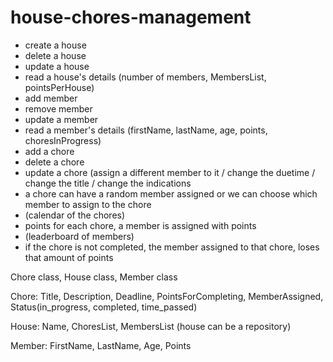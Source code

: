 # house-chores-management

- create a house
- delete a house
- update a house
- read a house's details (number of members, MembersList, pointsPerHouse)
- add member
- remove member
- update a member
- read a member's details (firstName, lastName, age, points, choresInProgress)
- add a chore
- delete a chore
- update a chore (assign a different member to it / change the duetime / change the title / change the indications
- a chore can have a random member assigned or we can choose which member to assign to the chore
- (calendar of the chores)
- points for each chore, a member is assigned with points
- (leaderboard of members)
- if the chore is not completed, the member assigned to that chore, loses that amount of points

Chore class, House class, Member class

Chore: Title, Description, Deadline, PointsForCompleting, MemberAssigned, Status(in_progress, completed, time_passed)

House: Name, ChoresList, MembersList (house can be a repository)

Member: FirstName, LastName, Age, Points 